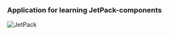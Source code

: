 <h3> Application for learning JetPack-components </h3>
 <img src="https://developer.android.com/static/images/jetpack/jetpack-hero.svg" alt="JetPack">
